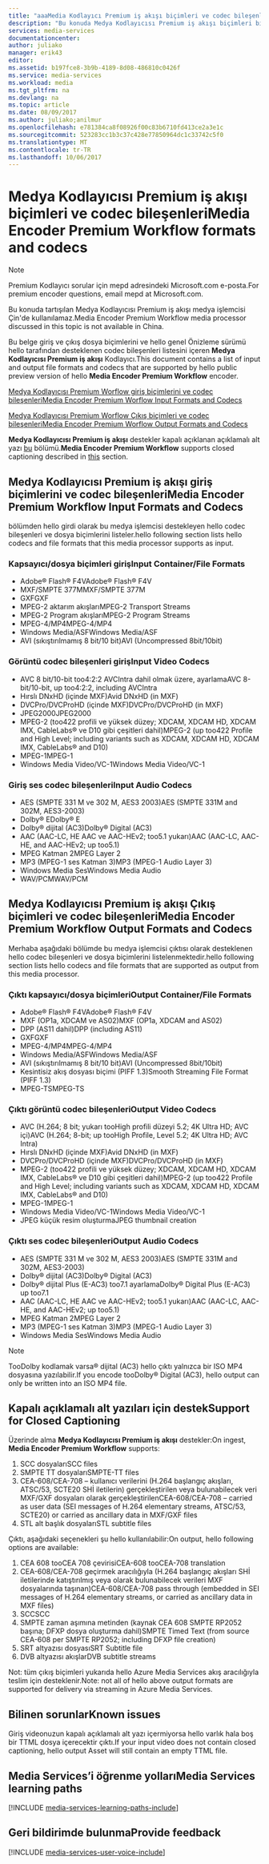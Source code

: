 ```yaml
---
title: "aaaMedia Kodlayıcı Premium iş akışı biçimleri ve codec bileşenleri | Microsoft Docs"
description: "Bu konuda Medya Kodlayıcısı Premium iş akışı biçimleri biçimleri ve codec bileşenleri hakkında genel bir bakış sağlar"
services: media-services
documentationcenter: 
author: juliako
manager: erik43
editor: 
ms.assetid: b197fce8-3b9b-4189-8d08-486810c0426f
ms.service: media-services
ms.workload: media
ms.tgt_pltfrm: na
ms.devlang: na
ms.topic: article
ms.date: 08/09/2017
ms.author: juliako;anilmur
ms.openlocfilehash: e781384ca8f08926f00c83b6710fd413ce2a3e1c
ms.sourcegitcommit: 523283cc1b3c37c428e77850964dc1c33742c5f0
ms.translationtype: MT
ms.contentlocale: tr-TR
ms.lasthandoff: 10/06/2017
---
```

# <a name="media-encoder-premium-workflow-formats-and-codecs"></a><span data-ttu-id="65451-103">Medya Kodlayıcısı Premium iş akışı biçimleri ve codec bileşenleri</span><span class="sxs-lookup"><span data-stu-id="65451-103">Media Encoder Premium Workflow formats and codecs</span></span>
> [!NOTE]
> <span data-ttu-id="65451-104">Premium Kodlayıcı sorular için mepd adresindeki Microsoft.com e-posta.</span><span class="sxs-lookup"><span data-stu-id="65451-104">For premium encoder questions, email mepd at Microsoft.com.</span></span>
> 
> <span data-ttu-id="65451-105">Bu konuda tartışılan Medya Kodlayıcısı Premium iş akışı medya işlemcisi Çin'de kullanılamaz.</span><span class="sxs-lookup"><span data-stu-id="65451-105">Media Encoder Premium Workflow media processor discussed in this topic is not available in China.</span></span> 
> 
> 

<span data-ttu-id="65451-106">Bu belge giriş ve çıkış dosya biçimlerini ve hello genel Önizleme sürümü hello tarafından desteklenen codec bileşenleri listesini içeren **Medya Kodlayıcısı Premium iş akışı** Kodlayıcı.</span><span class="sxs-lookup"><span data-stu-id="65451-106">This document contains a list of input and output file formats and codecs that are supported by hello public preview version of hello **Media Encoder Premium Workflow** encoder.</span></span>

[<span data-ttu-id="65451-107">Medya Kodlayıcısı Premium Worflow giriş biçimlerini ve codec bileşenleri</span><span class="sxs-lookup"><span data-stu-id="65451-107">Media Encoder Premium Worflow Input Formats and Codecs</span></span>](#input_formats)

[<span data-ttu-id="65451-108">Medya Kodlayıcısı Premium Worflow Çıkış biçimleri ve codec bileşenleri</span><span class="sxs-lookup"><span data-stu-id="65451-108">Media Encoder Premium Worflow Output Formats and Codecs</span></span>](#output_formats)

<span data-ttu-id="65451-109">**Medya Kodlayıcısı Premium iş akışı** destekler kapalı açıklanan açıklamalı alt yazı [bu](#closed_captioning) bölümü.</span><span class="sxs-lookup"><span data-stu-id="65451-109">**Media Encoder Premium Workflow** supports closed captioning described in [this](#closed_captioning) section.</span></span> 

## <span data-ttu-id="65451-110"><a id="input_formats"></a>Medya Kodlayıcısı Premium iş akışı giriş biçimlerini ve codec bileşenleri</span><span class="sxs-lookup"><span data-stu-id="65451-110"><a id="input_formats"></a>Media Encoder Premium Workflow Input Formats and Codecs</span></span>
<span data-ttu-id="65451-111">bölümden hello girdi olarak bu medya işlemcisi destekleyen hello codec bileşenleri ve dosya biçimlerini listeler.</span><span class="sxs-lookup"><span data-stu-id="65451-111">hello following section lists hello codecs and file formats that this media processor supports as input.</span></span>

### <a name="input-containerfile-formats"></a><span data-ttu-id="65451-112">Kapsayıcı/dosya biçimleri giriş</span><span class="sxs-lookup"><span data-stu-id="65451-112">Input Container/File Formats</span></span>
* <span data-ttu-id="65451-113">Adobe® Flash® F4V</span><span class="sxs-lookup"><span data-stu-id="65451-113">Adobe® Flash® F4V</span></span>
* <span data-ttu-id="65451-114">MXF/SMPTE 377M</span><span class="sxs-lookup"><span data-stu-id="65451-114">MXF/SMPTE 377M</span></span>
* <span data-ttu-id="65451-115">GXF</span><span class="sxs-lookup"><span data-stu-id="65451-115">GXF</span></span>
* <span data-ttu-id="65451-116">MPEG-2 aktarım akışları</span><span class="sxs-lookup"><span data-stu-id="65451-116">MPEG-2 Transport Streams</span></span>
* <span data-ttu-id="65451-117">MPEG-2 Program akışları</span><span class="sxs-lookup"><span data-stu-id="65451-117">MPEG-2 Program Streams</span></span>
* <span data-ttu-id="65451-118">MPEG-4/MP4</span><span class="sxs-lookup"><span data-stu-id="65451-118">MPEG-4/MP4</span></span>
* <span data-ttu-id="65451-119">Windows Media/ASF</span><span class="sxs-lookup"><span data-stu-id="65451-119">Windows Media/ASF</span></span>
* <span data-ttu-id="65451-120">AVI (sıkıştırılmamış 8 bit/10 bit)</span><span class="sxs-lookup"><span data-stu-id="65451-120">AVI (Uncompressed 8bit/10bit)</span></span>

### <a name="input-video-codecs"></a><span data-ttu-id="65451-121">Görüntü codec bileşenleri giriş</span><span class="sxs-lookup"><span data-stu-id="65451-121">Input Video Codecs</span></span>
* <span data-ttu-id="65451-122">AVC 8 bit/10-bit too4:2:2 AVCIntra dahil olmak üzere, ayarlama</span><span class="sxs-lookup"><span data-stu-id="65451-122">AVC 8-bit/10-bit, up too4:2:2, including AVCIntra</span></span>
* <span data-ttu-id="65451-123">Hırslı DNxHD (içinde MXF)</span><span class="sxs-lookup"><span data-stu-id="65451-123">Avid DNxHD (in MXF)</span></span>
* <span data-ttu-id="65451-124">DVCPro/DVCProHD (içinde MXF)</span><span class="sxs-lookup"><span data-stu-id="65451-124">DVCPro/DVCProHD (in MXF)</span></span>
* <span data-ttu-id="65451-125">JPEG2000</span><span class="sxs-lookup"><span data-stu-id="65451-125">JPEG2000</span></span>
* <span data-ttu-id="65451-126">MPEG-2 (too422 profili ve yüksek düzey; XDCAM, XDCAM HD, XDCAM IMX, CableLabs® ve D10 gibi çeşitleri dahil)</span><span class="sxs-lookup"><span data-stu-id="65451-126">MPEG-2 (up too422 Profile and High Level; including variants such as XDCAM, XDCAM HD, XDCAM IMX, CableLabs® and D10)</span></span>
* <span data-ttu-id="65451-127">MPEG-1</span><span class="sxs-lookup"><span data-stu-id="65451-127">MPEG-1</span></span>
* <span data-ttu-id="65451-128">Windows Media Video/VC-1</span><span class="sxs-lookup"><span data-stu-id="65451-128">Windows Media Video/VC-1</span></span>

### <a name="input-audio-codecs"></a><span data-ttu-id="65451-129">Giriş ses codec bileşenleri</span><span class="sxs-lookup"><span data-stu-id="65451-129">Input Audio Codecs</span></span>
* <span data-ttu-id="65451-130">AES (SMPTE 331 M ve 302 M, AES3 2003)</span><span class="sxs-lookup"><span data-stu-id="65451-130">AES (SMPTE 331M and 302M, AES3-2003)</span></span>
* <span data-ttu-id="65451-131">Dolby® E</span><span class="sxs-lookup"><span data-stu-id="65451-131">Dolby® E</span></span>
* <span data-ttu-id="65451-132">Dolby® dijital (AC3)</span><span class="sxs-lookup"><span data-stu-id="65451-132">Dolby® Digital (AC3)</span></span>
* <span data-ttu-id="65451-133">AAC (AAC-LC, HE AAC ve AAC-HEv2; too5.1 yukarı)</span><span class="sxs-lookup"><span data-stu-id="65451-133">AAC (AAC-LC, AAC-HE, and AAC-HEv2; up too5.1)</span></span>
* <span data-ttu-id="65451-134">MPEG Katman 2</span><span class="sxs-lookup"><span data-stu-id="65451-134">MPEG Layer 2</span></span>
* <span data-ttu-id="65451-135">MP3 (MPEG-1 ses Katman 3)</span><span class="sxs-lookup"><span data-stu-id="65451-135">MP3 (MPEG-1 Audio Layer 3)</span></span>
* <span data-ttu-id="65451-136">Windows Media Ses</span><span class="sxs-lookup"><span data-stu-id="65451-136">Windows Media Audio</span></span>
* <span data-ttu-id="65451-137">WAV/PCM</span><span class="sxs-lookup"><span data-stu-id="65451-137">WAV/PCM</span></span>

## <span data-ttu-id="65451-138"><a id="output_format"></a>Medya Kodlayıcısı Premium iş akışı Çıkış biçimleri ve codec bileşenleri</span><span class="sxs-lookup"><span data-stu-id="65451-138"><a id="output_format"></a>Media Encoder Premium Workflow Output Formats and Codecs</span></span>
<span data-ttu-id="65451-139">Merhaba aşağıdaki bölümde bu medya işlemcisi çıktısı olarak desteklenen hello codec bileşenleri ve dosya biçimlerini listelenmektedir.</span><span class="sxs-lookup"><span data-stu-id="65451-139">hello following section lists hello codecs and file formats that are supported as output from this media processor.</span></span>

### <a name="output-containerfile-formats"></a><span data-ttu-id="65451-140">Çıktı kapsayıcı/dosya biçimleri</span><span class="sxs-lookup"><span data-stu-id="65451-140">Output Container/File Formats</span></span>
* <span data-ttu-id="65451-141">Adobe® Flash® F4V</span><span class="sxs-lookup"><span data-stu-id="65451-141">Adobe® Flash® F4V</span></span>
* <span data-ttu-id="65451-142">MXF (OP1a, XDCAM ve AS02)</span><span class="sxs-lookup"><span data-stu-id="65451-142">MXF (OP1a, XDCAM and AS02)</span></span>
* <span data-ttu-id="65451-143">DPP (AS11 dahil)</span><span class="sxs-lookup"><span data-stu-id="65451-143">DPP (including AS11)</span></span>
* <span data-ttu-id="65451-144">GXF</span><span class="sxs-lookup"><span data-stu-id="65451-144">GXF</span></span>
* <span data-ttu-id="65451-145">MPEG-4/MP4</span><span class="sxs-lookup"><span data-stu-id="65451-145">MPEG-4/MP4</span></span>
* <span data-ttu-id="65451-146">Windows Media/ASF</span><span class="sxs-lookup"><span data-stu-id="65451-146">Windows Media/ASF</span></span>
* <span data-ttu-id="65451-147">AVI (sıkıştırılmamış 8 bit/10 bit)</span><span class="sxs-lookup"><span data-stu-id="65451-147">AVI (Uncompressed 8bit/10bit)</span></span>
* <span data-ttu-id="65451-148">Kesintisiz akış dosyası biçimi (PIFF 1.3)</span><span class="sxs-lookup"><span data-stu-id="65451-148">Smooth Streaming File Format (PIFF 1.3)</span></span>
* <span data-ttu-id="65451-149">MPEG-TS</span><span class="sxs-lookup"><span data-stu-id="65451-149">MPEG-TS</span></span> 

### <a name="output-video-codecs"></a><span data-ttu-id="65451-150">Çıktı görüntü codec bileşenleri</span><span class="sxs-lookup"><span data-stu-id="65451-150">Output Video Codecs</span></span>
* <span data-ttu-id="65451-151">AVC (H.264; 8 bit; yukarı tooHigh profili düzeyi 5.2; 4K Ultra HD; AVC içi)</span><span class="sxs-lookup"><span data-stu-id="65451-151">AVC (H.264; 8-bit; up tooHigh Profile, Level 5.2; 4K Ultra HD; AVC Intra)</span></span>
* <span data-ttu-id="65451-152">Hırslı DNxHD (içinde MXF)</span><span class="sxs-lookup"><span data-stu-id="65451-152">Avid DNxHD (in MXF)</span></span>
* <span data-ttu-id="65451-153">DVCPro/DVCProHD (içinde MXF)</span><span class="sxs-lookup"><span data-stu-id="65451-153">DVCPro/DVCProHD (in MXF)</span></span>
* <span data-ttu-id="65451-154">MPEG-2 (too422 profili ve yüksek düzey; XDCAM, XDCAM HD, XDCAM IMX, CableLabs® ve D10 gibi çeşitleri dahil)</span><span class="sxs-lookup"><span data-stu-id="65451-154">MPEG-2 (up too422 Profile and High Level; including variants such as XDCAM, XDCAM HD, XDCAM IMX, CableLabs® and D10)</span></span>
* <span data-ttu-id="65451-155">MPEG-1</span><span class="sxs-lookup"><span data-stu-id="65451-155">MPEG-1</span></span>
* <span data-ttu-id="65451-156">Windows Media Video/VC-1</span><span class="sxs-lookup"><span data-stu-id="65451-156">Windows Media Video/VC-1</span></span>
* <span data-ttu-id="65451-157">JPEG küçük resim oluşturma</span><span class="sxs-lookup"><span data-stu-id="65451-157">JPEG thumbnail creation</span></span>

### <a name="output-audio-codecs"></a><span data-ttu-id="65451-158">Çıktı ses codec bileşenleri</span><span class="sxs-lookup"><span data-stu-id="65451-158">Output Audio Codecs</span></span>
* <span data-ttu-id="65451-159">AES (SMPTE 331 M ve 302 M, AES3 2003)</span><span class="sxs-lookup"><span data-stu-id="65451-159">AES (SMPTE 331M and 302M, AES3-2003)</span></span>
* <span data-ttu-id="65451-160">Dolby® dijital (AC3)</span><span class="sxs-lookup"><span data-stu-id="65451-160">Dolby® Digital (AC3)</span></span>
* <span data-ttu-id="65451-161">Dolby® dijital Plus (E-AC3) too7.1 ayarlama</span><span class="sxs-lookup"><span data-stu-id="65451-161">Dolby® Digital Plus (E-AC3) up too7.1</span></span>
* <span data-ttu-id="65451-162">AAC (AAC-LC, HE AAC ve AAC-HEv2; too5.1 yukarı)</span><span class="sxs-lookup"><span data-stu-id="65451-162">AAC (AAC-LC, AAC-HE, and AAC-HEv2; up too5.1)</span></span>
* <span data-ttu-id="65451-163">MPEG Katman 2</span><span class="sxs-lookup"><span data-stu-id="65451-163">MPEG Layer 2</span></span>
* <span data-ttu-id="65451-164">MP3 (MPEG-1 ses Katman 3)</span><span class="sxs-lookup"><span data-stu-id="65451-164">MP3 (MPEG-1 Audio Layer 3)</span></span>
* <span data-ttu-id="65451-165">Windows Media Ses</span><span class="sxs-lookup"><span data-stu-id="65451-165">Windows Media Audio</span></span>

>[!NOTE]
><span data-ttu-id="65451-166">TooDolby kodlamak varsa® dijital (AC3) hello çıktı yalnızca bir ISO MP4 dosyasına yazılabilir.</span><span class="sxs-lookup"><span data-stu-id="65451-166">If you encode tooDolby® Digital (AC3), hello output can only be written into an ISO MP4 file.</span></span>

## <span data-ttu-id="65451-167"><a id="closed_captioning"></a>Kapalı açıklamalı alt yazıları için destek</span><span class="sxs-lookup"><span data-stu-id="65451-167"><a id="closed_captioning"></a>Support for Closed Captioning</span></span>
<span data-ttu-id="65451-168">Üzerinde alma **Medya Kodlayıcısı Premium iş akışı** destekler:</span><span class="sxs-lookup"><span data-stu-id="65451-168">On ingest, **Media Encoder Premium Workflow** supports:</span></span>

1. <span data-ttu-id="65451-169">SCC dosyaları</span><span class="sxs-lookup"><span data-stu-id="65451-169">SCC files</span></span>
2. <span data-ttu-id="65451-170">SMPTE TT dosyaları</span><span class="sxs-lookup"><span data-stu-id="65451-170">SMPTE-TT files</span></span>
3. <span data-ttu-id="65451-171">CEA-608/CEA-708 – kullanıcı verilerini (H.264 başlangıç akışları, ATSC/53, SCTE20 SHİ iletilerin) gerçekleştirilen veya bulunabilecek veri MXF/GXF dosyaları olarak gerçekleştirilen</span><span class="sxs-lookup"><span data-stu-id="65451-171">CEA-608/CEA-708 – carried as user data (SEI messages of H.264 elementary streams, ATSC/53, SCTE20) or carried as ancillary data in MXF/GXF files</span></span>
4. <span data-ttu-id="65451-172">STL alt başlık dosyaları</span><span class="sxs-lookup"><span data-stu-id="65451-172">STL subtitle files</span></span>

<span data-ttu-id="65451-173">Çıktı, aşağıdaki seçenekleri şu hello kullanılabilir:</span><span class="sxs-lookup"><span data-stu-id="65451-173">On output, hello following options are available:</span></span>

1. <span data-ttu-id="65451-174">CEA 608 tooCEA 708 çevirisi</span><span class="sxs-lookup"><span data-stu-id="65451-174">CEA-608 tooCEA-708 translation</span></span>
2. <span data-ttu-id="65451-175">CEA-608/CEA-708 geçirmek aracılığıyla (H.264 başlangıç akışları SHİ iletilerinde katıştırılmış veya olarak bulunabilecek verileri MXF dosyalarında taşınan)</span><span class="sxs-lookup"><span data-stu-id="65451-175">CEA-608/CEA-708 pass through (embedded in SEI messages of H.264 elementary streams, or carried as ancillary data in MXF files)</span></span>
3. <span data-ttu-id="65451-176">SCC</span><span class="sxs-lookup"><span data-stu-id="65451-176">SCC</span></span>
4. <span data-ttu-id="65451-177">SMPTE zaman aşımına metinden (kaynak CEA 608 SMPTE RP2052 başına; DFXP dosya oluşturma dahil)</span><span class="sxs-lookup"><span data-stu-id="65451-177">SMPTE Timed Text (from source CEA-608 per SMPTE RP2052; including DFXP file creation)</span></span>
5. <span data-ttu-id="65451-178">SRT altyazısı dosyası</span><span class="sxs-lookup"><span data-stu-id="65451-178">SRT Subtitle file</span></span>
6. <span data-ttu-id="65451-179">DVB altyazısı akışlar</span><span class="sxs-lookup"><span data-stu-id="65451-179">DVB subtitle streams</span></span>

<span data-ttu-id="65451-180">Not: tüm çıkış biçimleri yukarıda hello Azure Media Services akış aracılığıyla teslim için desteklenir.</span><span class="sxs-lookup"><span data-stu-id="65451-180">Note: not all of hello above output formats are supported for delivery via streaming in Azure Media Services.</span></span>

## <a name="known-issues"></a><span data-ttu-id="65451-181">Bilinen sorunlar</span><span class="sxs-lookup"><span data-stu-id="65451-181">Known issues</span></span>
<span data-ttu-id="65451-182">Giriş videonuzun kapalı açıklamalı alt yazı içermiyorsa hello varlık hala boş bir TTML dosya içerecektir çıktı.</span><span class="sxs-lookup"><span data-stu-id="65451-182">If your input video does not contain closed captioning, hello output Asset will still contain an empty TTML file.</span></span> 

## <a name="media-services-learning-paths"></a><span data-ttu-id="65451-183">Media Services’i öğrenme yolları</span><span class="sxs-lookup"><span data-stu-id="65451-183">Media Services learning paths</span></span>
[!INCLUDE [media-services-learning-paths-include](../../includes/media-services-learning-paths-include.md)]

## <a name="provide-feedback"></a><span data-ttu-id="65451-184">Geri bildirimde bulunma</span><span class="sxs-lookup"><span data-stu-id="65451-184">Provide feedback</span></span>
[!INCLUDE [media-services-user-voice-include](../../includes/media-services-user-voice-include.md)]

